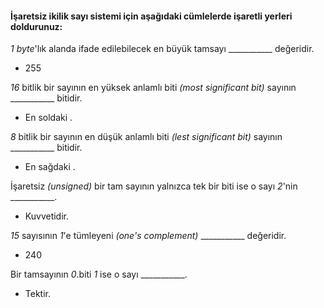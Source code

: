 #### İşaretsiz ikilik sayı sistemi için aşağıdaki cümlelerde işaretli yerleri doldurunuz:

 _1 byte_'lık alanda ifade edilebilecek en büyük tamsayı \___________  değeridir.
 +  255

 _16_ bitlik bir sayının en yüksek anlamlı biti _(most significant bit)_ sayının \___________ bitidir.
 + En soldaki .


 _8_ bitlik bir sayının en düşük anlamlı biti _(lest significant bit)_ sayının \___________ bitidir.
 + En sağdaki .

 İşaretsiz _(unsigned)_ bir tam sayının yalnızca tek bir biti ise o sayı _2_'nin  \___________.
 + Kuvvetidir.

 _15_ sayısının _1_'e tümleyeni _(one's complement)_  \___________ değeridir.
 + 240


 Bir tamsayının _0_.biti _1_ ise o sayı \___________.
 + Tektir.

